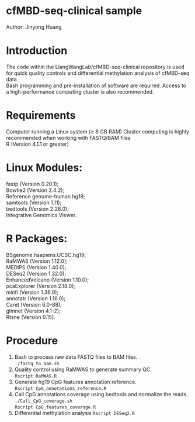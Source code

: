 # cfMBD-seq-clinical sample
Author: Jinyong Huang
# Introduction
The code within the LiangWangLab/cfMBD-seq-clinical repository is used for quick quality controls and differential methylation analysis of cfMBD-seq data.  
Bash programming and pre-installation of software are required. Access to a high-performance computing cluster is also recommended. 
# Requirements
Computer running a Linux system (≥ 8 GB RAM) Cluster computing is highly recommended when working with FASTQ/BAM files  
R (Version 4.1.1 or greater) 
# Linux Modules: 
fastp (Version 0.20.1);  
Bowtie2 (Version 2.4.2);   
Reference genome-human hg19;   
samtools (Version 1.11);   
bedtools (Version 2.28.0);   
Integrative Genomics Viewer.
# R Packages: 
BSgenome.hsapiens.UCSC.hg19;   
RaMWAS (Version 1.12.0);   
MEDIPS (Version 1.40.0);  
DESeq2 (Version 1.32.0);  
EnhancedVolcano (Version 1.10.0);  
pcaExplorer (Version 2.18.0);  
minfi (Version 1.36.0);  
annotatr (Version 1.16.0);  
Caret (Version 6.0-88);  
glmnet (Version 4.1-2);  
Rtsne (Version 0.15).
# Procedure
1. Bash to process raw data FASTQ files to BAM files.  
```./fastq_to_bam.sh```  
2. Quality control using RaMWAS to generate summary QC.  
```Rscript RaMWAS.R```    
3. Generate hg19 CpG features annotation reference.  
```Rscript CpG_annotations_reference.R```  
4. Call CpG annotations coverage using bedtools and normalize the reads.   
```./Call_CpG_coverage.sh```  
```Rscript CpG_features_coverage.R```  
5. Differential methylation analysis
```Rscript DESeq2.R```  
